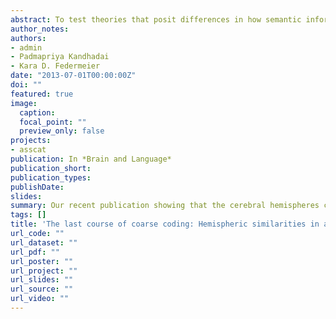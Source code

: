 ```yaml
---
abstract: To test theories that posit differences in how semantic information is represented in the cerebral hemispheres, we assessed semantic priming for associatively and categorically related prime-target pairs that were graded in relatedness strength. Visual half-field presentation was used to bias processing to the right or left hemisphere, and event-related potential (ERP) and behavioral responses were measured while participants completed a semantic relatedness judgement task. Contrary to theories positing representational differences across the cerebral hemispheres, in two experiments using (1) centralized prime presentation and lateralized targets and (2) lateralized primes and targets, we found similar priming patterns across the two hemispheres at the level of semantic access (N400), on later measures of explicit processing (late positive complex; LPC), and in behavioral response speeds and accuracy. We argue that hemispheric differences, when they arise, are more likely due to differences in task demands than in how the hemispheres fundamentally represent semantic information.
author_notes:
authors:
- admin
- Padmapriya Kandhadai
- Kara D. Federmeier
date: "2013-07-01T00:00:00Z"
doi: ""
featured: true
image:
  caption: 
  focal_point: ""
  preview_only: false
projects:
- asscat
publication: In *Brain and Language*
publication_short:
publication_types:
publishDate: 
slides: 
summary: Our recent publication showing that the cerebral hemispheres can represent semantic information similarly given a task that requires deep semantic processing.
tags: []
title: 'The last course of coarse coding: Hemispheric similarities in associative and categorical semantic processing'
url_code: ""
url_dataset: ""
url_pdf: ""
url_poster: ""
url_project: ""
url_slides: ""
url_source: ""
url_video: ""
---
```

